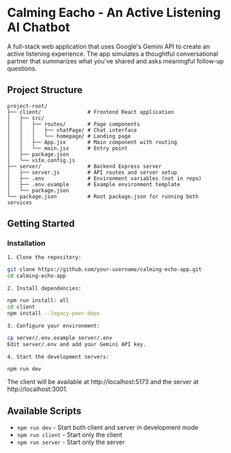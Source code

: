 # Calming Eacho - An Active Listening AI Chatbot

A full-stack web application that uses Google's Gemini API to create an active listening experience. The app simulates a thoughtful conversational partner that summarizes what you've shared and asks meaningful follow-up questions.


## Project Structure

```
project-root/
├── client/               # Frontend React application
│   ├── src/
│   │   ├── routes/       # Page components
│   │   │   ├── chatPage/ # Chat interface
│   │   │   └── homepage/ # Landing page
│   │   ├── App.jsx       # Main component with routing
│   │   └── main.jsx      # Entry point
│   ├── package.json
│   └── vite.config.js
├── server/               # Backend Express server
│   ├── server.js         # API routes and server setup
│   ├── .env              # Environment variables (not in repo)
│   ├── .env.example      # Example environment template
│   └── package.json
└── package.json          # Root package.json for running both services
```

## Getting Started

### Installation

`1. Clone the repository:`
```bash
git clone https://github.com/your-username/calming-echo-app.git
cd calming-echo-app
```

`2. Install dependencies:`
```bash
npm run install: all
cd client
npm install --legacy-peer-deps
```

`3. Configure your environment:`
```bash
cp server/.env.example server/.env
Edit server/.env and add your Gemini API key.
```

`4. Start the development servers:`
```bash
npm run dev
```
The client will be available at http://localhost:5173 and the server at http://localhost:3001.

## Available Scripts
* `npm run dev` - Start both client and server in development mode
* `npm run client` - Start only the client
* `npm run server` - Start only the server